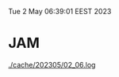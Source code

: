 Tue  2 May 06:39:01 EEST 2023
# JAM
<a href='./cache/202305/02_06.log'>./cache/202305/02_06.log</a>
